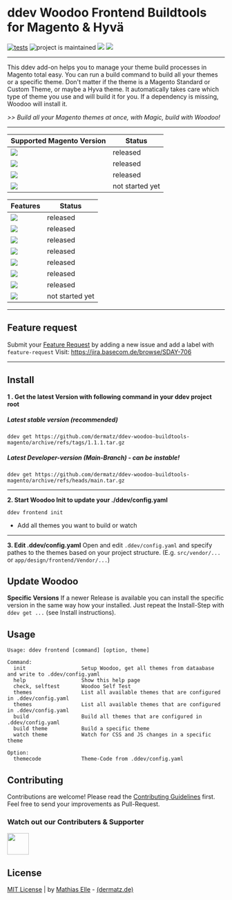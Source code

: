 # ddev Woodoo Frontend Buildtools for Magento & Hyvä
[![tests](https://github.com/dermatz/ddev-woodoo-buildtools-magento/actions/workflows/tests.yml/badge.svg)](https://github.com/dermatz/ddev-woodoo-buildtools-magento/actions/workflows/tests.yml) 
![project is maintained](https://img.shields.io/maintenance/yes/2024.svg) 
<img src="https://img.shields.io/github/license/dermatz/ddev-woodoo-buildtools-magento"> 
<img src="https://img.shields.io/github/last-commit/dermatz/ddev-woodoo-buildtools-magento"> 



---
This ddev add-on helps you to manage your theme build processes in Magento total easy. You can run a build command to build all your themes or a specific theme. Don't matter if the theme is a Magento Standard or Custom Theme, or maybe a Hyva theme. It automatically takes care which type of theme you use and will build it for you. If a dependency is missing, Woodoo will install it.

_>> Build all your Magento themes at once, with Magic, build with Woodoo!_

---

| Supported Magento Version| Status |
|-|-|
|<img src="https://img.shields.io/badge/Magento_2.x-Supported-43A047">| released |
|<img src="https://img.shields.io/badge/Magento_2_Hyvä_1.2x-Supported-43A047">| released |
|<img src="https://img.shields.io/badge/Magento_2_Hyvä_Fallback-Supported-43A047">| released |
|<img src="https://img.shields.io/badge/Magento_1 (_MageOne_)-planned-FFCA28">| not started yet |

| Features | Status |
|-|-|
|<img src="https://img.shields.io/badge/Magento_2_Grunt_Watch_Tasks-Supported-43A047">| released |
|<img src="https://img.shields.io/badge/Magento_2_Grunt_Build_Tasks-Supported-43A047">| released |
|<img src="https://img.shields.io/badge/Hyvä_1.2.x_Build_Task-Supported-43A047">| released |
|<img src="https://img.shields.io/badge/Hyvä_1.2.x_Watch_Task-Supported-43A047">| released |
|<img src="https://img.shields.io/badge/Hyvä_Fallback_Themes-Supported-43A047">| released |
|<img src="https://img.shields.io/badge/DDEV Project_Selfcheck-Supported-43A047">| released |
|<img src="https://img.shields.io/badge/DDEV Get_Installer-Supported-43A047">| released |
|<img src="https://img.shields.io/badge/Magento_2_Code_Quality_Tools-planned-FFCA28">| not started yet |
--- 

## Feature request
Submit your [Feature Request](https://jira.basecom.de/browse/SDAY-706) by adding a new issue and add a label with `feature-request`
Visit: https://jira.basecom.de/browse/SDAY-706

---
## Install
**1 . Get the latest Version with following command in your ddev project root**
##### Latest stable version (recommended)
```shell
ddev get https://github.com/dermatz/ddev-woodoo-buildtools-magento/archive/refs/tags/1.1.1.tar.gz
```
##### Latest Developer-version (Main-Branch) - can be instable!
```shell
ddev get https://github.com/dermatz/ddev-woodoo-buildtools-magento/archive/refs/heads/main.tar.gz
```
---
**2. Start Woodoo Init to update your ./ddev/config.yaml**

```shell
ddev frontend init
```

- Add all themes you want to build or watch

----

**3. Edit .ddev/config.yaml**
Open and edit `.ddev/config.yaml` and specify pathes to the themes based on your project structure. (E.g. `src/vendor/...` or `app/design/frontend/Vendor/...`)

## Update Woodoo
**Specific Versions**
If a newer Release is available you can install the specific version in the same way how your installed. Just repeat the Install-Step with `ddev get ...` (see Install instructions).

## Usage
```shell
Usage: ddev frontend [command] [option, theme]

Command:
  init                  Setup Woodoo, get all themes from dataabase and write to .ddev/config.yaml
  help                  Show this help page
  check, selftest       Woodoo Self Test
  themes                List all available themes that are configured in .ddev/config.yaml
  themes                List all available themes that are configured in .ddev/config.yaml
  build                 Build all themes that are configured in .ddev/config.yaml
  build theme           Build a specific theme
  watch theme           Watch for CSS and JS changes in a specific theme

Option:
  themecode             Theme-Code from .ddev/config.yaml
```

## Contributing

Contributions are welcome! Please read the [Contributing Guidelines](./CONTRIBUTING.md) first.
Feel free to send your improvements as Pull-Request.
### Watch out our Contributers & Supporter

[<img src="https://e3n.de/assets/images/logo/logo.svg" height="50">](https://e3n.de)


## License
[MIT License](./MIT-LICENSES.md) | by [Mathias Elle](https://www.linkedin.com/in/mathias-elle-842783102/) - [(dermatz.de)](https://www.dermatz.de)
